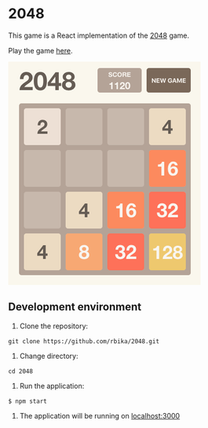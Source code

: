 # 2048

This game is a React implementation of the [2048](<https://en.wikipedia.org/wiki/2048_(video_game)>) game.

Play the game [here](http://rbika.github.io/2048).

![game screenshot](./public/game-ss.png)

## Development environment

1. Clone the repository:

```
git clone https://github.com/rbika/2048.git
```

1. Change directory:

```
cd 2048
```

1. Run the application:

```
$ npm start
```

1. The application will be running on [localhost:3000]()
